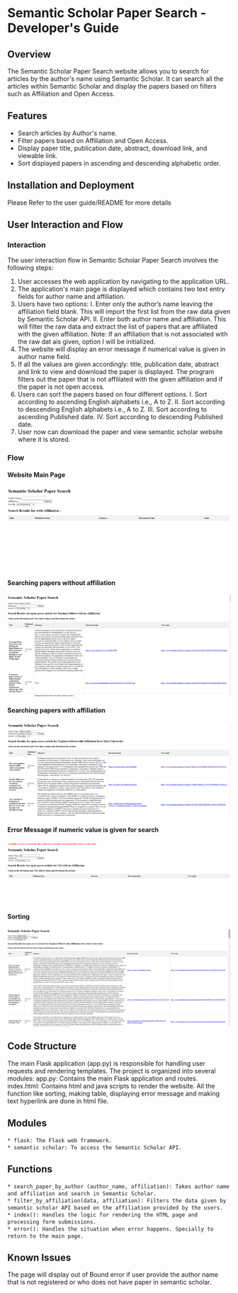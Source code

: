 # Semantic Scholar Paper Search - Developer's Guide
## Overview
The Semantic Scholar Paper Search website allows you to search for articles by the author's name using Semantic Scholar. It can search all the articles within Semantic Scholar and display the papers based on filters such as Affiliation and Open Access.

## Features

- Search articles by Author's name.
- Filter papers based on Affiliation and Open Access.
- Display paper title, publication date, abstract, download link, and viewable link.
- Sort displayed papers in ascending and descending alphabetic order.

## Installation and Deployment
Please Refer to the user guide/README for more details
## User Interaction and Flow
### Interaction
The user interaction flow in Semantic Scholar Paper Search involves the following steps:
1.	User accesses the web application by navigating to the application URL.
2.	The application's main page is displayed which contains two text entry fields for author name and affiliation.
3.	Users have two options:
I.	Enter only the author’s name leaving the affiliation field blank. This will import the first list from the raw data given by Semantic Scholar API.
II.	Enter both author name and affiliation. This will filter the raw data and extract the list of papers that are affiliated with the given affiliation. Note: If an affiliation that is not associated with the raw dat ais given, option I will be initialized.
4.	The website will display an error message if numerical value is given in author name field.
5.	If all the values are given accordingly: title, publication date, abstract and link to view and download the paper is displayed. The program filters out the paper that is not affiliated with the given affiliation and if the paper is not open access.
6.	Users can sort the papers based on four different options.
I.	Sort according to ascending English alphabets i.e., A to Z.
II.	Sort according to descending English alphabets i.e., A to Z.
III.	Sort according to ascending Published date.
IV.	Sort according to descending Published date.
7.	User now can download the paper and view semantic scholar website where it is stored.
### Flow
#### Website Main Page
![Main Page Image](Images/Main%20Page.png)
#### Searching papers without affiliation
![Main Page Image](Images/Without%20Affiliation.png)
#### Searching papers with affiliation
![Main Page Image](Images/With%20Affiliation.png)
#### Error Message if numeric value is given for search
![Main Page Image](Images/Error%20Message.png)
#### Sorting
![Main Page Image](Images/Sorting.png)
## Code Structure
The main Flask application (app.py) is responsible for handling user requests and rendering templates. The project is organized into several modules:
  app.py: Contains the main Flask application and routes.
  index.html: Contains html and java scripts to render the website. All the function like sorting, making table, displaying error message and making text hyperlink are done in html file.
## Modules
    * flask: The Flask web framework.
    * semantic scholar: To access the Semantic Scholar API.
## Functions
    * search_paper_by_author (author_name, affiliation): Takes author name and affiliation and search in Semantic Scholar.
    * filter_by_affiliation(data, affiliation): Filters the data given by semantic scholar API based on the affiliation provided by the users.
    * index(): Handles the logic for rendering the HTML page and processing form submissions.
    * error(): Handles the situation when error happens. Specially to return to the main page.
## Known Issues
The page will display out of Bound error if user provide the author name that is not registered or who does not have paper in semantic scholar.
